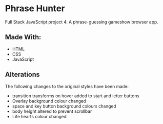 # Phrase Hunter 
Full Stack JavaScript project 4. A phrase-guessing gameshow browser app.

## Made With:
* HTML
* CSS
* JavaScript

## Alterations
The following changes to the original styles have been made: 
* transition transforms on hover added to start and letter buttons
* Overlay background colour changed
* space and key button background colours changed
* body height altered to prevent scrollbar
* Life hearts colour changed